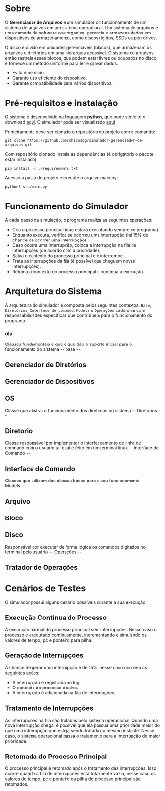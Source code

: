 # Sobre

O **Gerenciador de Arquivos** é um simulador do funcionamento de um sistema de arquivos em um sistema operacional. Um sistema de arquivos é uma camada de software que organiza, gerencia e armazena dados em dispositivos de armazenamento, como discos rígidos, SSDs ou pen drives.

O disco é divido em unidades gerenciaveis (blocos), que armazenam os arquivos e diretórios em uma hierarquia acessível. O sistema de arquivos então rastreia esses blocos, que podem estar livres ou ocupados no disco, e fornece um método uniforme para ler e gravar dados. 

+ Evita diperdício.
+ Garante uso eficiente do dispositivo.
+ Garante compatibilidade para vários dispositivos.

# Pré-requisitos e instalação

O sistema é desenvolvido na linguagem __python__, que pode ser feito o download [aqui](https://www.python.org/downloads/). O simulador pode ser visualizado [aqui](https://github.com/chicosbg/simulador-gerenciador-de-arquivos.git)

Primeiramente deve ser clonado o repositório do projeto com o comando:

```$
git clone https://github.com/chicosbg/simulador-gerenciador-de-arquivos.git
```

Com repositório clonado instale as dependências (é obrigatório o pacote estar instalado):
```Bash
pip install -r ./requirements.txt
```

Acesse a pasta do projeto e execute o arquivo main.py:

```$
python3 src/main.py
```

# Funcionamento do Simulador

A cada passo da simulação, o programa realiza as seguintes operações:

+ Cria o processo principal (que estará executando sempre no programa).
+ Enquanto executa, verifica se ocorreu uma interrupção (há 15% de chance de ocorrer uma interrupção).
+ Caso ocorra uma interrupção, coloca a interrupção na fila de interrupções (de acordo com a prioridade).
+ Salva o contexto do processo principal e o interrompe.
+ Trata as interrupções da fila (é possível que cheguem novas interrupções).
+ Retoma o contexto do processo principal e continua a execução.

# Arquitetura do Sistema

A arquitetura do simulador é composta pelos seguintes contextos: ``Base``, ``Diretórios``, ``Interface de comando``, ``Models`` e ``Operações`` cada uma com responsabilidades específicas que contribuem para o funcionamento do programa.

### ola

Classes fundamentais e que e que dão o suporte inicial para o funcionamento do sistema
  -- base --
## Gerenciador de Diretórios
## Gerenciador de Dispositivos
## OS

Classe que abstrai o funcionamento dos diretórios no sistema
-- Diretorios --
## Diretorio

Classe responsável por implementar o interfaceamento de linha de comnado com o usuario tal qual é feito em um terminal linux
-- Interface de Comando --
## Interface de Comando

Classes que utilizam das classes bases para o seu funcionamento
-- Models --
## Arquivo
## Bloco
## Disco

Responsável por executar de forma lógica os comandos digitados no terminal pelo usuário
-- Operações --
## Tratador de Operações


# Cenários de Testes

O simulador possui alguns cenário possíveis durante a sua execução:

## Execução Contínua do Processo

A execução normal do processo principal sem interrupções. Nesse caso o processo é executado continuamente, incrementando e simulando os valores de tempo, pc e ponteiro para pilha.

## Geração de Interrupções

A chance de gerar uma interrupção é de 15%, nesse caso ocorrem as seguintes ações:

+ A interrupção é registrada no log.
+ O contexto do processo é salvo.
+ A interrupção é adicionada na fila de interrupções.

## Tratamento de Interrupções

As interrupções na fila são tratadas pelo sistema operacional. Quando uma nova interrupção chega, é possível que ela possua uma prioridade maior do que uma interrupção que esteja sendo tratada no mesmo instante. Nesse caso, o sistema operacional passa o tratamento para a interrupção de maior prioridade.

## Retomada do Processo Principal

O processo principal é retomado após o tratamento das interrupções. Isso ocorre quando a fila de interrupções está totalmente vazia, nesse caso os valores de tempo, pc e ponteiro da pilha do processo principal são retomados.
